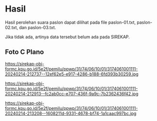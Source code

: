 # Hasil

Hasil perolehan suara paslon dapat dilihat pada file paslon-01.txt, paslon-02.txt, dan paslon-03.txt.

Jika tidak ada, artinya data tersebut belum ada pada SIREKAP.

## Foto C Plano

https://sirekap-obj-formc.kpu.go.id/5e2f/pemilu/ppwp/31/74/06/10/01/3174061001111-20240214-212737--12ef62e5-e917-4286-b188-6fd393b30259.jpg

https://sirekap-obj-formc.kpu.go.id/5e2f/pemilu/ppwp/31/74/06/10/01/3174061001111-20240214-212913--fc2ab0cc-e707-436f-9a9c-7b2362436f42.jpg

https://sirekap-obj-formc.kpu.go.id/5e2f/pemilu/ppwp/31/74/06/10/01/3174061001111-20240214-213208--1608211d-9331-4678-bf74-1a1caac997bc.jpg
